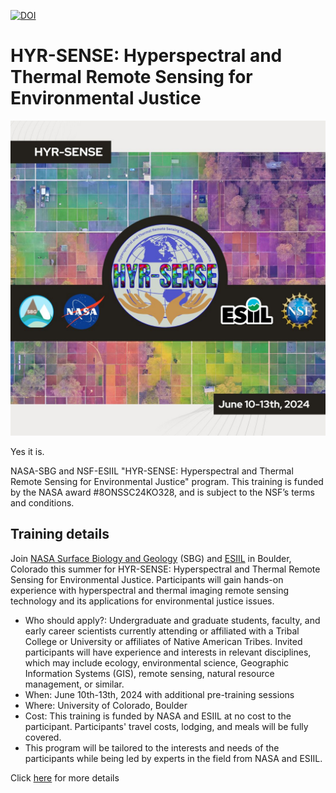 [![DOI](https://zenodo.org/badge/747801950.svg)](https://zenodo.org/doi/10.5281/zenodo.11166886)

# HYR-SENSE: Hyperspectral and Thermal Remote Sensing for Environmental Justice
![HYR-SENSE (3)](https://github.com/CU-ESIIL/HYR-SENSE/blob/main/docs/assets/esiil_content/Hyrsense.jpeg)

Yes it is.

NASA-SBG and NSF-ESIIL "HYR-SENSE: Hyperspectral and Thermal Remote Sensing for Environmental Justice" program. This training is funded by the NASA award #8ONSSC24KO328, and is subject to the NSF’s terms and conditions.

## Training details
Join [NASA Surface Biology and Geology](https://sbg.jpl.nasa.gov/) (SBG) and [ESIIL](https://esiil.org/) in Boulder, Colorado this summer for HYR-SENSE: Hyperspectral and Thermal Remote Sensing for Environmental Justice. Participants will gain hands-on experience with hyperspectral and thermal imaging remote sensing technology and its applications for environmental justice issues. 

- Who should apply?: Undergraduate and graduate students, faculty, and early career scientists currently attending or affiliated with a Tribal College or University or affiliates of Native American Tribes. Invited participants will have experience and interests in relevant disciplines, which may include ecology, environmental science, Geographic Information Systems (GIS), remote sensing, natural resource management, or similar.
- When: June 10th-13th, 2024 with additional pre-training sessions
- Where: University of Colorado, Boulder
- Cost: This training is funded by NASA and ESIIL at no cost to the participant. Participants' travel costs, lodging, and meals will be fully covered.
- This program will be tailored to the interests and needs of the participants while being led by experts in the field from NASA and ESIIL.

Click [here](https://esiil.org/hyr-sense) for more details
